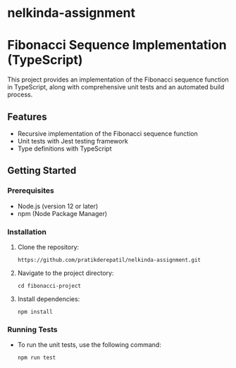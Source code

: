 # nelkinda-assignment

# Fibonacci Sequence Implementation (TypeScript)

This project provides an implementation of the Fibonacci sequence function in TypeScript, along with comprehensive unit tests and an automated build process.

## Features

- Recursive implementation of the Fibonacci sequence function
- Unit tests with Jest testing framework
- Type definitions with TypeScript

## Getting Started

### Prerequisites

- Node.js (version 12 or later)
- npm (Node Package Manager)

### Installation

1. Clone the repository:
    ```
    https://github.com/pratikderepatil/nelkinda-assignment.git
    ```

2. Navigate to the project directory:
    ```
    cd fibonacci-project
    ```
   
3. Install dependencies:
    ```
   npm install
   ```

### Running Tests

- To run the unit tests, use the following command:
    ```
    npm run test
    ```
